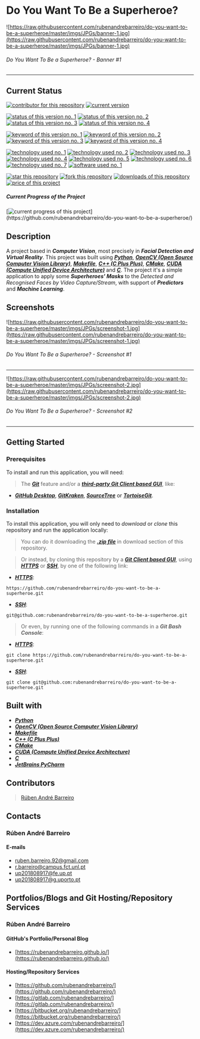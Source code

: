 # Do You Want To Be a Superheroe?

![https://raw.githubusercontent.com/rubenandrebarreiro/do-you-want-to-be-a-superheroe/master/imgs/JPGs/banner-1.jpg](https://raw.githubusercontent.com/rubenandrebarreiro/do-you-want-to-be-a-superheroe/master/imgs/JPGs/banner-1.jpg)
######  Do You Want To Be a Superheroe? - Banner #1

***

## Current Status
[![contributor for this repository](https://img.shields.io/badge/contributor-rubenandrebarreiro-blue.svg)](https://github.com/rubenandrebarreiro/)
[![current version](https://img.shields.io/badge/version-1.0-magenta.svg)](https://github.com/rubenandrebarreiro/do-you-want-to-be-a-superheroe/)

[![status of this version no. 1](https://img.shields.io/badge/status-completed-orange.svg)](https://github.com/rubenandrebarreiro/do-you-want-to-be-a-superheroe/)
[![status of this version no. 2](https://img.shields.io/badge/status-final-orange.svg)](https://github.com/rubenandrebarreiro/do-you-want-to-be-a-superheroe/)
[![status of this version no. 3](https://img.shields.io/badge/status-stable-orange.svg)](https://github.com/rubenandrebarreiro/do-you-want-to-be-a-superheroe/)
[![status of this version no. 4](https://img.shields.io/badge/status-documented-orange.svg)](https://github.com/rubenandrebarreiro/do-you-want-to-be-a-superheroe/)

[![keyword of this version no. 1](https://img.shields.io/badge/keyword-computer&nbsp;vision-brown.svg)](https://github.com/rubenandrebarreiro/do-you-want-to-be-a-superheroe/)
[![keyword of this version no. 2](https://img.shields.io/badge/keyword-facial&nbsp;detection&nbsp;and&nbsp;recognition-brown.svg)](https://github.com/rubenandrebarreiro/do-you-want-to-be-a-superheroe/)
[![keyword of this version no. 3](https://img.shields.io/badge/keyword-superheroes-brown.svg)](https://github.com/rubenandrebarreiro/do-you-want-to-be-a-superheroe/)
[![keyword of this version no. 4](https://img.shields.io/badge/keyword-masks&nbsp;and&nbsp;filters-brown.svg)](https://github.com/rubenandrebarreiro/do-you-want-to-be-a-superheroe/)


[![technology used no. 1](https://img.shields.io/badge/built&nbsp;with-python-red.svg)](https://www.python.org/) [![technology used no. 2](https://img.shields.io/badge/built&nbsp;with-opencv-red.svg)](https://opencv.org/)
[![technology used no. 3](https://img.shields.io/badge/built&nbsp;with-makefile-red.svg)](https://en.wikipedia.org/wiki/Makefile)
[![technology used no. 4](https://img.shields.io/badge/built&nbsp;with-c++-red.svg)](http://www.cplusplus.com/)
[![technology used no. 5](https://img.shields.io/badge/built&nbsp;with-cmake-red.svg)](https://cmake.org/)
[![technology used no. 6](https://img.shields.io/badge/built&nbsp;with-cuda-red.svg)](https://developer.nvidia.com/cuda-zone)
[![technology used no. 7](https://img.shields.io/badge/built&nbsp;with-c-red.svg)](https://en.wikipedia.org/wiki/C_(programming_language))
[![software used no. 1](https://img.shields.io/badge/software-jetbrains&nbsp;pycharm-gold.svg)](https://www.jetbrains.com/pycharm/)

[![star this repository](http://githubbadges.com/star.svg?user=rubenandrebarreiro&repo=do-you-want-to-be-a-superheroe&style=flat)](https://github.com/rubenandrebarreiro/do-you-want-to-be-a-superheroe/stargazers)
[![fork this repository](http://githubbadges.com/fork.svg?user=rubenandrebarreiro&repo=do-you-want-to-be-a-superheroe&style=flat)](https://github.com/rubenandrebarreiro/do-you-want-to-be-a-superheroe/fork)
[![downloads of this repository](https://img.shields.io/github/downloads/rubenandrebarreiro/do-you-want-to-be-a-superheroe/total.svg)](https://github.com/rubenandrebarreiro/do-you-want-to-be-a-superheroe/archive/master.zip)
[![price of this project](https://img.shields.io/badge/price-free-success.svg)](https://github.com/rubenandrebarreiro/do-you-want-to-be-a-superheroe/archive/master.zip)

##### Current Progress of the Project

[![current progress of this project](http://progressed.io/bar/100?title=&nbsp;completed&nbsp;)](https://github.com/rubenandrebarreiro/do-you-want-to-be-a-superheroe/)


## Description

A project based in **_Computer Vision_**, most precisely in **_Facial Detection and Virtual Reality_**. This project was built using [**_Python_**](https://www.python.org/), [**_OpenCV (Open Source Computer Vision Library)_**](https://opencv.org/), [**_Makefile_**](https://en.wikipedia.org/wiki/Makefile), [**_C++ (C Plus Plus)_**](http://www.cplusplus.com/), [**_CMake_**](https://cmake.org/), [**_CUDA (Compute Unified Device Architecture)_**](https://developer.nvidia.com/cuda-zone) and [**_C_**](https://en.wikipedia.org/wiki/C_(programming_language)). The project it's a simple application to apply some **_Superheroes' Masks_** to the _Detected and Recognised Faces by Video Capture/Stream_, with support of **_Predictors_** and **_Machine Learning_**.

## Screenshots

![https://raw.githubusercontent.com/rubenandrebarreiro/do-you-want-to-be-a-superheroe/master/imgs/JPGs/screenshot-1.jpg](https://raw.githubusercontent.com/rubenandrebarreiro/do-you-want-to-be-a-superheroe/master/imgs/JPGs/screenshot-1.jpg)
######  Do You Want To Be a Superheroe? - Screenshot #1

***

![https://raw.githubusercontent.com/rubenandrebarreiro/do-you-want-to-be-a-superheroe/master/imgs/JPGs/screenshot-2.jpg](https://raw.githubusercontent.com/rubenandrebarreiro/do-you-want-to-be-a-superheroe/master/imgs/JPGs/screenshot-2.jpg)
######  Do You Want To Be a Superheroe? - Screenshot #2

***


## Getting Started

### Prerequisites
To install and run this application, you will need:
> The [**_Git_**](https://git-scm.com/) feature and/or a [**_third-party Git Client based GUI_**](https://git-scm.com/downloads/guis/), like:
* [**_GitHub Desktop_**](https://desktop.github.com/), [**_GitKraken_**](https://www.gitkraken.com/), [**_SourceTree_**](https://www.sourcetreeapp.com/) or [**_TortoiseGit_**](https://tortoisegit.org/).

### Installation
To install this application, you will only need to _download_ or _clone_ this repository and run the application locally:

> You can do it downloading the [**_.zip file_**](https://github.com/rubenandrebarreiro/do-you-want-to-be-a-superheroe/archive/master.zip) in download section of this repository.

> Or instead, by cloning this repository by a [**_Git Client based GUI_**](https://git-scm.com/downloads/guis), using [**_HTTPS_**](https://en.wikipedia.org/wiki/HTTPS) or [**_SSH_**](https://en.wikipedia.org/wiki/SSH_File_Transfer_Protocol), by one of the following link:
* [**_HTTPS_**](https://en.wikipedia.org/wiki/HTTPS):
```
https://github.com/rubenandrebarreiro/do-you-want-to-be-a-superheroe.git
```
* [**_SSH_**](https://en.wikipedia.org/wiki/SSH_File_Transfer_Protocol):
```
git@github.com:rubenandrebarreiro/do-you-want-to-be-a-superheroe.git
```

> Or even, by running one of the following commands in a **_Git Bash Console_**:
* [**_HTTPS_**](https://en.wikipedia.org/wiki/HTTPS):
```
git clone https://github.com/rubenandrebarreiro/do-you-want-to-be-a-superheroe.git
```
* [**_SSH_**](https://en.wikipedia.org/wiki/SSH_File_Transfer_Protocol):
```
git clone git@github.com:rubenandrebarreiro/do-you-want-to-be-a-superheroe.git
```

## Built with
* [**_Python_**](https://www.python.org/)
* [**_OpenCV (Open Source Computer Vision Library)_**](https://opencv.org/)
* [**_Makefile_**](https://en.wikipedia.org/wiki/Makefile)
* [**_C++ (C Plus Plus)_**](http://www.cplusplus.com/)
* [**_CMake_**](https://cmake.org/)
* [**_CUDA (Compute Unified Device Architecture)_**](https://developer.nvidia.com/cuda-zone)
* [**_C_**](https://en.wikipedia.org/wiki/C_(programming_language))
* [**_JetBrains PyCharm_**](https://www.jetbrains.com/pycharm/)


## Contributors

> [Rúben André Barreiro](https://github.com/rubenandrebarreiro/)

## Contacts

### Rúben André Barreiro
#### E-mails
* [ruben.barreiro.92@gmail.com](mailto:ruben.barreiro.92@gmail.com)
* [r.barreiro@campus.fct.unl.pt](mailto:r.barreiro@campus.fct.unl.pt)
* [up201808917@fe.up.pt](mailto:up201808917@fe.up.pt)
* [up201808917@g.uporto.pt](mailto:up201808917@g.uporto.pt)

## Portfolios/Blogs and Git Hosting/Repository Services

### Rúben André Barreiro
#### GitHub's Portfolio/Personal Blog
* [https://rubenandrebarreiro.github.io/](https://rubenandrebarreiro.github.io/)

#### Hosting/Repository Services
* [https://github.com/rubenandrebarreiro/](https://github.com/rubenandrebarreiro/)
* [https://gitlab.com/rubenandrebarreiro/](https://gitlab.com/rubenandrebarreiro/)
* [https://bitbucket.org/rubenandrebarreiro/](https://bitbucket.org/rubenandrebarreiro/)
* [https://dev.azure.com/rubenandrebarreiro/](https://dev.azure.com/rubenandrebarreiro/)
